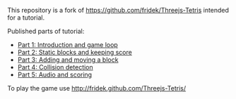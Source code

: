 This repository is a fork of https://github.com/fridek/Threejs-Tetris intended for a tutorial.

Published parts of tutorial:

* [Part 1: Introduction and game loop](http://www.smashinglabs.pl/3d-tetris-with-three-js-tutorial-part-1)
* [Part 2: Static blocks and keeping score](http://www.smashinglabs.pl/3d-tetris-with-three-js-tutorial-part-2)
* [Part 3: Adding and moving a block](http://www.smashinglabs.pl/3d-tetris-with-three-js-tutorial-part-3)
* [Part 4: Collision detection](http://www.smashinglabs.pl/3d-tetris-with-three-js-tutorial-part-4)
* [Part 5: Audio and scoring](http://www.smashinglabs.pl/3d-tetris-with-three-js-tutorial-part-5)

To play the game use http://fridek.github.com/Threejs-Tetris/
